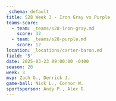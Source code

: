 ```yaml
---
_schema: default
title: S28 Week 3 - Iron Gray vs Purple
teams-score:
  - team: _teams/s28-iron-gray.md
    score: 32
  - team: _teams/s28-purple.md
    score: 12
location: _locations/carter-baron.md
field: '5'
date: 2025-03-23 09:00:00 -0400
season: 28
week: 3
mvp: Zach G., Derrick J.
game-ball: Nick L., Connor W.
sportsperson: Andy P., Alex D.
---
```

